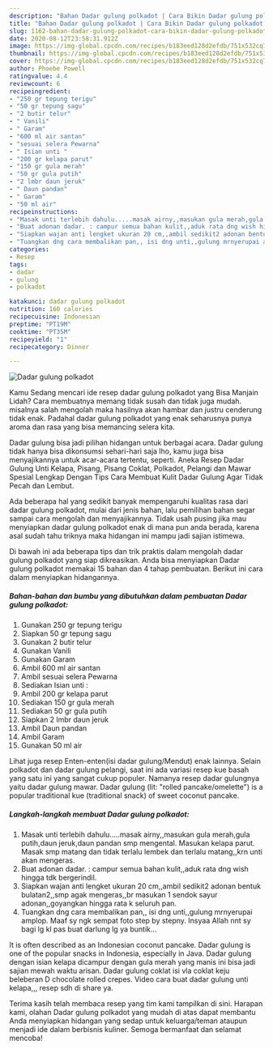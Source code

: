 ```yaml
---
description: "Bahan Dadar gulung polkadot | Cara Bikin Dadar gulung polkadot Yang Lezat Sekali"
title: "Bahan Dadar gulung polkadot | Cara Bikin Dadar gulung polkadot Yang Lezat Sekali"
slug: 1162-bahan-dadar-gulung-polkadot-cara-bikin-dadar-gulung-polkadot-yang-lezat-sekali
date: 2020-08-12T23:58:31.912Z
image: https://img-global.cpcdn.com/recipes/b183eed128d2efdb/751x532cq70/dadar-gulung-polkadot-foto-resep-utama.jpg
thumbnail: https://img-global.cpcdn.com/recipes/b183eed128d2efdb/751x532cq70/dadar-gulung-polkadot-foto-resep-utama.jpg
cover: https://img-global.cpcdn.com/recipes/b183eed128d2efdb/751x532cq70/dadar-gulung-polkadot-foto-resep-utama.jpg
author: Phoebe Powell
ratingvalue: 4.4
reviewcount: 6
recipeingredient:
- "250 gr tepung terigu"
- "50 gr tepung sagu"
- "2 butir telur"
- " Vanili"
- " Garam"
- "600 ml air santan"
- "sesuai selera Pewarna"
- " Isian unti "
- "200 gr kelapa parut"
- "150 gr gula merah"
- "50 gr gula putih"
- "2 lmbr daun jeruk"
- " Daun pandan"
- " Garam"
- "50 ml air"
recipeinstructions:
- "Masak unti terlebih dahulu.....masak airny,,masukan gula merah,gula putih,daun jeruk,daun pandan smp mengental. Masukan kelapa parut. Masak smp matang dan tidak terlalu lembek dan terlalu matang,,krn unti akan mengeras."
- "Buat adonan dadar. : campur semua bahan kulit,,aduk rata dng wish hingga tdk bergerindil."
- "Siapkan wajan anti lengket ukuran 20 cm,,ambil sedikit2 adonan bentuk bulatan2,,smp agak mengeras,,br masukan 1 sendok sayur adonan,,goyangkan hingga rata k seluruh pan."
- "Tuangkan dng cara membalikan pan,, isi dng unti,,gulung mrnyerupai amplop. Maaf sy ngk sempat foto step by stepny. Insyaa Allah nnt sy bagi lg kl pas buat darlung lg ya buntik..."
categories:
- Resep
tags:
- dadar
- gulung
- polkadot

katakunci: dadar gulung polkadot 
nutrition: 160 calories
recipecuisine: Indonesian
preptime: "PT19M"
cooktime: "PT35M"
recipeyield: "1"
recipecategory: Dinner

---
```



![Dadar gulung polkadot](https://img-global.cpcdn.com/recipes/b183eed128d2efdb/751x532cq70/dadar-gulung-polkadot-foto-resep-utama.jpg)

Kamu Sedang mencari ide resep dadar gulung polkadot yang Bisa Manjain Lidah? Cara membuatnya memang tidak susah dan tidak juga mudah. misalnya salah mengolah maka hasilnya akan hambar dan justru cenderung tidak enak. Padahal dadar gulung polkadot yang enak seharusnya punya aroma dan rasa yang bisa memancing selera kita.

Dadar gulung bisa jadi pilihan hidangan untuk berbagai acara. Dadar gulung tidak hanya bisa dikonsumsi sehari-hari saja lho, kamu juga bisa menyajikannya untuk acar-acara tertentu, seperti. Aneka Resep Dadar Gulung Unti Kelapa, Pisang, Pisang Coklat, Polkadot, Pelangi dan Mawar Spesial Lengkap Dengan Tips Cara Membuat Kulit Dadar Gulung Agar Tidak Pecah dan Lembut.

Ada beberapa hal yang sedikit banyak mempengaruhi kualitas rasa dari dadar gulung polkadot, mulai dari jenis bahan, lalu pemilihan bahan segar sampai cara mengolah dan menyajikannya. Tidak usah pusing jika mau menyiapkan dadar gulung polkadot enak di mana pun anda berada, karena asal sudah tahu triknya maka hidangan ini mampu jadi sajian istimewa.


Di bawah ini ada beberapa tips dan trik praktis dalam mengolah dadar gulung polkadot yang siap dikreasikan. Anda bisa menyiapkan Dadar gulung polkadot memakai 15 bahan dan 4 tahap pembuatan. Berikut ini cara dalam menyiapkan hidangannya.

<!--inarticleads1-->

##### Bahan-bahan dan bumbu yang dibutuhkan dalam pembuatan Dadar gulung polkadot:

1. Gunakan 250 gr tepung terigu
1. Siapkan 50 gr tepung sagu
1. Gunakan 2 butir telur
1. Gunakan  Vanili
1. Gunakan  Garam
1. Ambil 600 ml air santan
1. Ambil sesuai selera Pewarna
1. Sediakan  Isian unti :
1. Ambil 200 gr kelapa parut
1. Sediakan 150 gr gula merah
1. Sediakan 50 gr gula putih
1. Siapkan 2 lmbr daun jeruk
1. Ambil  Daun pandan
1. Ambil  Garam
1. Gunakan 50 ml air


Lihat juga resep Enten-enten(isi dadar gulung/Mendut) enak lainnya. Selain polkadot dan dadar gulung pelangi, saat ini ada variasi resep kue basah yang satu ini yang sangat cukup populer. Namanya resep dadar gulungnya yaitu dadar gulung mawar. Dadar gulung (lit: &#34;rolled pancake/omelette&#34;) is a popular traditional kue (traditional snack) of sweet coconut pancake. 

<!--inarticleads2-->

##### Langkah-langkah membuat Dadar gulung polkadot:

1. Masak unti terlebih dahulu.....masak airny,,masukan gula merah,gula putih,daun jeruk,daun pandan smp mengental. Masukan kelapa parut. Masak smp matang dan tidak terlalu lembek dan terlalu matang,,krn unti akan mengeras.
1. Buat adonan dadar. : campur semua bahan kulit,,aduk rata dng wish hingga tdk bergerindil.
1. Siapkan wajan anti lengket ukuran 20 cm,,ambil sedikit2 adonan bentuk bulatan2,,smp agak mengeras,,br masukan 1 sendok sayur adonan,,goyangkan hingga rata k seluruh pan.
1. Tuangkan dng cara membalikan pan,, isi dng unti,,gulung mrnyerupai amplop. Maaf sy ngk sempat foto step by stepny. Insyaa Allah nnt sy bagi lg kl pas buat darlung lg ya buntik...


It is often described as an Indonesian coconut pancake. Dadar gulung is one of the popular snacks in Indonesia, especially in Java. Dadar gulung dengan isian kelapa dicampur dengan gula merah yang manis ini bisa jadi sajian mewah waktu arisan. Dadar gulung coklat isi vla coklat keju beleberan D chocolate rolled crepes. Video cara buat dadar gulung unti kelapa,,, resep sdh di share ya. 

Terima kasih telah membaca resep yang tim kami tampilkan di sini. Harapan kami, olahan Dadar gulung polkadot yang mudah di atas dapat membantu Anda menyiapkan hidangan yang sedap untuk keluarga/teman ataupun menjadi ide dalam berbisnis kuliner. Semoga bermanfaat dan selamat mencoba!
